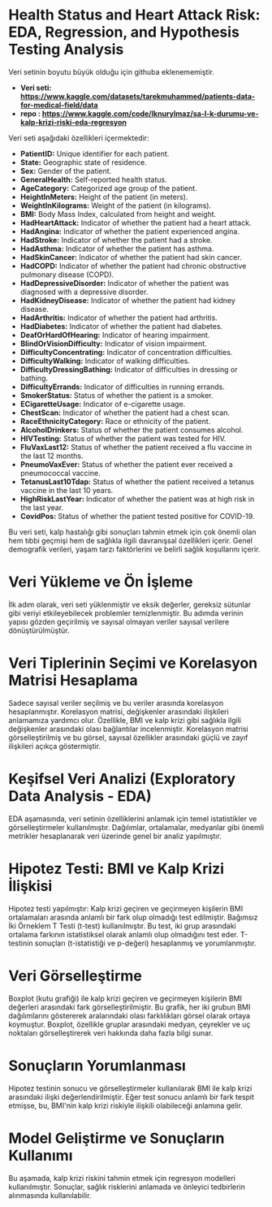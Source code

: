 # Health Status and Heart Attack Risk: EDA, Regression, and Hypothesis Testing Analysis

Veri setinin boyutu büyük olduğu için githuba eklenememiştir.
- **Veri seti: https://www.kaggle.com/datasets/tarekmuhammed/patients-data-for-medical-field/data**
- **repo : https://www.kaggle.com/code/lknurylmaz/sa-l-k-durumu-ve-kalp-krizi-riski-eda-regresyon**
  
Veri seti aşağıdaki özellikleri içermektedir:

- **PatientID:** Unique identifier for each patient.
- **State:** Geographic state of residence.
- **Sex:** Gender of the patient.
- **GeneralHealth:** Self-reported health status.
- **AgeCategory:** Categorized age group of the patient.
- **HeightInMeters:** Height of the patient (in meters).
- **WeightInKilograms:** Weight of the patient (in kilograms).
- **BMI:** Body Mass Index, calculated from height and weight.
- **HadHeartAttack:** Indicator of whether the patient had a heart attack.
- **HadAngina:** Indicator of whether the patient experienced angina.
- **HadStroke:** Indicator of whether the patient had a stroke.
- **HadAsthma:** Indicator of whether the patient has asthma.
- **HadSkinCancer:** Indicator of whether the patient had skin cancer.
- **HadCOPD:** Indicator of whether the patient had chronic obstructive pulmonary disease (COPD).
- **HadDepressiveDisorder:** Indicator of whether the patient was diagnosed with a depressive disorder.
- **HadKidneyDisease:** Indicator of whether the patient had kidney disease.
- **HadArthritis:** Indicator of whether the patient had arthritis.
- **HadDiabetes:** Indicator of whether the patient had diabetes.
- **DeafOrHardOfHearing:** Indicator of hearing impairment.
- **BlindOrVisionDifficulty:** Indicator of vision impairment.
- **DifficultyConcentrating:** Indicator of concentration difficulties.
- **DifficultyWalking:** Indicator of walking difficulties.
- **DifficultyDressingBathing:** Indicator of difficulties in dressing or bathing.
- **DifficultyErrands:** Indicator of difficulties in running errands.
- **SmokerStatus:** Status of whether the patient is a smoker.
- **ECigaretteUsage:** Indicator of e-cigarette usage.
- **ChestScan:** Indicator of whether the patient had a chest scan.
- **RaceEthnicityCategory:** Race or ethnicity of the patient.
- **AlcoholDrinkers:** Status of whether the patient consumes alcohol.
- **HIVTesting:** Status of whether the patient was tested for HIV.
- **FluVaxLast12:** Status of whether the patient received a flu vaccine in the last 12 months.
- **PneumoVaxEver:** Status of whether the patient ever received a pneumococcal vaccine.
- **TetanusLast10Tdap:** Status of whether the patient received a tetanus vaccine in the last 10 years.
- **HighRiskLastYear:** Indicator of whether the patient was at high risk in the last year.
- **CovidPos:** Status of whether the patient tested positive for COVID-19.
  
Bu veri seti, kalp hastalığı gibi sonuçları tahmin etmek için çok önemli olan hem tıbbi geçmişi hem de sağlıkla ilgili davranışsal özellikleri içerir. Genel demografik verileri, yaşam tarzı faktörlerini ve belirli sağlık koşullarını içerir. 

# Veri Yükleme ve Ön İşleme
İlk adım olarak, veri seti yüklenmiştir ve eksik değerler, gereksiz sütunlar gibi veriyi etkileyebilecek problemler temizlenmiştir. Bu adımda verinin yapısı gözden geçirilmiş ve sayısal olmayan veriler sayısal verilere dönüştürülmüştür.

# Veri Tiplerinin Seçimi ve Korelasyon Matrisi Hesaplama
Sadece sayısal veriler seçilmiş ve bu veriler arasında korelasyon hesaplanmıştır. Korelasyon matrisi, değişkenler arasındaki ilişkileri anlamamıza yardımcı olur. Özellikle, BMI ve kalp krizi gibi sağlıkla ilgili değişkenler arasındaki olası bağlantılar incelenmiştir.
Korelasyon matrisi görselleştirilmiş ve bu görsel, sayısal özellikler arasındaki güçlü ve zayıf ilişkileri açıkça göstermiştir.

# Keşifsel Veri Analizi (Exploratory Data Analysis - EDA)
EDA aşamasında, veri setinin özelliklerini anlamak için temel istatistikler ve görselleştirmeler kullanılmıştır. Dağılımlar, ortalamalar, medyanlar gibi önemli metrikler hesaplanarak veri üzerinde genel bir analiz yapılmıştır.

# Hipotez Testi: BMI ve Kalp Krizi İlişkisi
Hipotez testi yapılmıştır: Kalp krizi geçiren ve geçirmeyen kişilerin BMI ortalamaları arasında anlamlı bir fark olup olmadığı test edilmiştir.
Bağımsız İki Örneklem T Testi (t-test) kullanılmıştır. Bu test, iki grup arasındaki ortalama farkının istatistiksel olarak anlamlı olup olmadığını test eder.
T-testinin sonuçları (t-istatistiği ve p-değeri) hesaplanmış ve yorumlanmıştır.

# Veri Görselleştirme
Boxplot (kutu grafiği) ile kalp krizi geçiren ve geçirmeyen kişilerin BMI değerleri arasındaki fark görselleştirilmiştir. Bu grafik, her iki grubun BMI dağılımlarını göstererek aralarındaki olası farklılıkları görsel olarak ortaya koymuştur.
Boxplot, özellikle gruplar arasındaki medyan, çeyrekler ve uç noktaları görselleştirerek veri hakkında daha fazla bilgi sunar.

# Sonuçların Yorumlanması
Hipotez testinin sonucu ve görselleştirmeler kullanılarak BMI ile kalp krizi arasındaki ilişki değerlendirilmiştir. Eğer test sonucu anlamlı bir fark tespit etmişse, bu, BMI'nin kalp krizi riskiyle ilişkili olabileceği anlamına gelir.

# Model Geliştirme ve Sonuçların Kullanımı
Bu aşamada, kalp krizi riskini tahmin etmek için regresyon modelleri kullanılmıştır. Sonuçlar, sağlık risklerini anlamada ve önleyici tedbirlerin alınmasında kullanılabilir.
